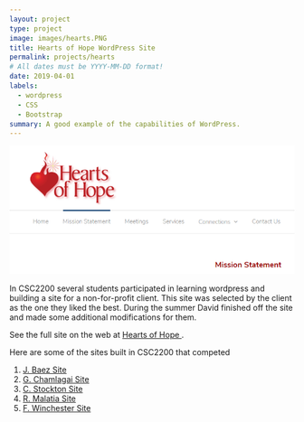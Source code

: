 ```yaml
---
layout: project
type: project
image: images/hearts.PNG
title: Hearts of Hope WordPress Site
permalink: projects/hearts
# All dates must be YYYY-MM-DD format!
date: 2019-04-01
labels:
  - wordpress 
  - CSS
  - Bootstrap
summary: A good example of the capabilities of WordPress. 
---
```


<img class="ui image" src='../images/hearts.PNG'> 

In CSC2200 several students participated in learning wordpress and building a site for a non-for-profit client. 
This site was selected by the client as the one they liked the best. 
During the summer David finished off the site and made some additional modifications for them. 

See the full site on the web at <a href='http://heartsofhope.net'> Hearts of Hope </a>. 

Here are some of the sites built in CSC2200 that competed
<ol>
  <li> <a href="http://45.55.136.114/~jbaeza01/heartsofhope/heartsofhopeHP.html"> J. Baez Site </a> </li>
  <li> <a href="http://45.55.136.114/~gchamlagai01/HW6_WEBPAGE/hearts.html"> G. Chamlagai Site </a> </li>
  <li> <a href="http://45.55.136.114/~cstockton01/HeartsOfHopeHomepage.html"> C. Stockton Site </a> </li>
  <li> <a href="http://45.55.136.114/~rmalatia01/Hearts%20of%20Hope/"> R. Malatia Site </a> </li>
  <li> <a href="http://45.55.136.114/~fwinchester01/HW6.html"> F. Winchester Site </a> </li>
  </ol>
